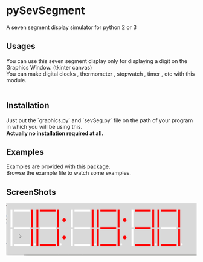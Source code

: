<h1>pySevSegment</h1>
A seven segment display simulator for python 2 or 3<br>
<h2>Usages</h2>
You can use this seven segment display only for displaying a digit on the Graphics Window. (tkinter canvas)<br>
You can make digital clocks , thermometer , stopwatch , timer , etc with this module.<br>
<br>
<h2>Installation</h2>
Just put the `graphics.py` and `sevSeg.py` file on the path of your program in which you will be using this.<br>
<strong>Actually no installation required at all.</strong><br>
<h2>Examples</h2>
Examples are provided with this package.<br>
Browse the example file to watch some examples.<br>
<h2>ScreenShots</h2>
<img src="digClock.png">
